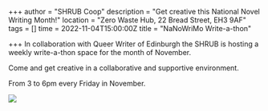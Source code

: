 +++
author = "SHRUB Coop"
description = "Get creative this National Novel Writing Month!"
location = "Zero Waste Hub, 22 Bread Street, EH3 9AF"
tags = []
time = 2022-11-04T15:00:00Z
title = "NaNoWriMo Write-a-thon"

+++
In collaboration with Queer Writer of Edinburgh the SHRUB is hosting a weekly write-a-thon space for the month of November.

Come and get creative in a collaborative and supportive environment. 

From 3 to 6pm every Friday in November. 

![](https://res.cloudinary.com/shrub-co-op/image/upload/v1667403221/shrubcoop.org/media/311937082_8996242127067994_6592882925173279406_n_y9ntdc.jpg)